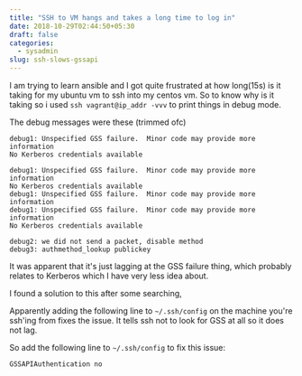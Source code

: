 ```yaml
---
title: "SSH to VM hangs and takes a long time to log in"
date: 2018-10-29T02:44:50+05:30
draft: false
categories:
  - sysadmin
slug: ssh-slows-gssapi
---
```


I am trying to learn ansible and I got quite frustrated at how long(15s) is it taking for my ubuntu vm to ssh into my centos vm.
So to know why is it taking so i used `ssh vagrant@ip_addr -vvv` to print things in debug mode.

The debug messages were these (trimmed ofc)

```
debug1: Unspecified GSS failure.  Minor code may provide more information                                                                                                                       
No Kerberos credentials available                                                                                                                          
                                                                                            
debug1: Unspecified GSS failure.  Minor code may provide more information                                                                                                                       
No Kerberos credentials available                           
debug1: Unspecified GSS failure.  Minor code may provide more information
debug1: Unspecified GSS failure.  Minor code may provide more information                                                                                                                       
No Kerberos credentials available

debug2: we did not send a packet, disable method
debug3: authmethod_lookup publickey
```

It was apparent that it's just lagging at the GSS failure thing, which probably relates to Kerberos which I have very less idea about.

I found a solution to this after some searching, 

Apparently adding the following line to `~/.ssh/config` on the machine you're ssh'ing from fixes the issue. It tells ssh not to look for GSS at all so it does not lag.

So add the following line to `~/.ssh/config` to fix this issue:

```
GSSAPIAuthentication no
```

